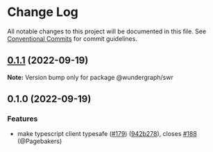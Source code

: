 # Change Log

All notable changes to this project will be documented in this file.
See [Conventional Commits](https://conventionalcommits.org) for commit guidelines.

## [0.1.1](https://github.com/wundergraph/wundergraph/compare/@wundergraph/swr@0.1.0...@wundergraph/swr@0.1.1) (2022-09-19)

**Note:** Version bump only for package @wundergraph/swr

## 0.1.0 (2022-09-19)

### Features

* make typescript client typesafe ([#179](https://github.com/wundergraph/wundergraph/issues/179)) ([942b278](https://github.com/wundergraph/wundergraph/commit/942b2782255de3b9e6374500c7a8047de074e4ff)), closes [#188](https://github.com/wundergraph/wundergraph/issues/188) (@Pagebakers)
